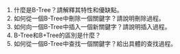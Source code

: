 

1. 什麼是B-Tree？請解釋其特性和優缺點。
2. 如何從一個B-Tree中刪除一個關鍵字？請說明刪除過程。
3. 如何向一個B-Tree中插入一個新關鍵字？請說明插入過程。
4. B-Tree和B+Tree的區別是什麼？
5. 如何從一個B-Tree中查找一個關鍵字？給出具體的查找過程。